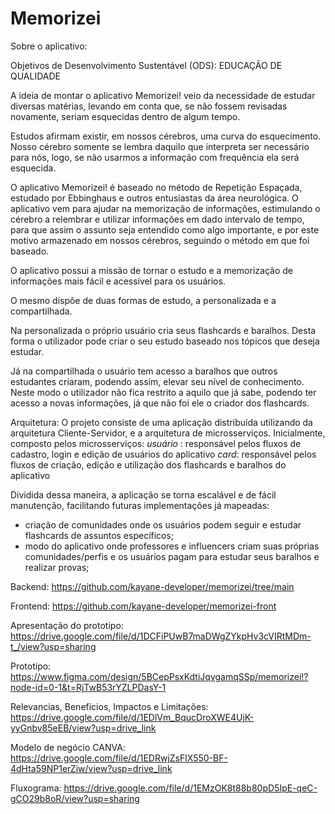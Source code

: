 # Memorizei
Sobre o aplicativo:

Objetivos de Desenvolvimento Sustentável (ODS): EDUCAÇÃO DE QUALIDADE

A ideia de montar o aplicativo Memorizei! veio da necessidade de estudar diversas matérias, levando em conta que, se não fossem revisadas novamente, seriam esquecidas dentro de algum tempo. 

Estudos afirmam existir, em nossos cérebros, uma curva do esquecimento. Nosso cérebro somente se lembra daquilo que interpreta ser necessário para nós, logo, se não usarmos a informação com frequência ela será esquecida.

O aplicativo Memorizei! é baseado no método de Repetição Espaçada, estudado por Ebbinghaus e outros entusiastas da área neurológica. O aplicativo vem para ajudar na memorização de informações, estimulando o cérebro a relembrar e utilizar informações em dado intervalo de tempo, para que assim o assunto seja entendido como algo importante, e por este motivo armazenado em nossos cérebros, seguindo o método em que foi baseado.

O aplicativo possui a missão de tornar o estudo e a memorização de informações mais fácil e acessível para os usuários.

O mesmo dispõe de duas formas de estudo, a personalizada e a compartilhada.

Na personalizada o próprio usuário cria seus flashcards e baralhos. Desta forma o utilizador pode criar o seu estudo baseado nos tópicos que deseja estudar.

Já na compartilhada o usuário tem acesso a baralhos que outros estudantes criaram, podendo assim, elevar seu nível de conhecimento. Neste modo o utilizador não fica restrito a aquilo que já sabe, podendo ter acesso a novas informações, já que não foi ele o criador dos flashcards.


Arquitetura: 
O projeto consiste de uma aplicação distribuída utilizando da arquitetura Cliente-Servidor, e a arquitetura de microsserviços. 
Inicialmente, composto pelos microsserviços:
 *usuário* : responsável pelos fluxos de cadastro, login e edição de usuários do aplicativo
*card*: responsável pelos fluxos de criação, edição e utilização dos flashcards e baralhos do aplicativo

Dividida dessa maneira, a aplicação se torna escalável e de fácil manutenção, facilitando futuras implementações já mapeadas: 
- criação de comunidades onde os usuários podem seguir e estudar flashcards de assuntos específicos;
- modo do aplicativo onde professores e influencers criam suas próprias comunidades/perfis e os usuários pagam para estudar seus baralhos e realizar provas;

Backend: https://github.com/kayane-developer/memorizei/tree/main

Frontend: https://github.com/kayane-developer/memorizei-front

Apresentação do prototipo: https://drive.google.com/file/d/1DCFiPUwB7maDWgZYkpHv3cVIRtMDm-t_/view?usp=sharing

Prototipo: https://www.figma.com/design/5BCepPsxKdtiJqvgamqSSp/memorizei!?node-id=0-1&t=RjTwB53rYZLPDasY-1

Relevancias, Benefícios, Impactos e Limitações: https://drive.google.com/file/d/1EDlVm_BqucDroXWE4UjK-yyGnbv85eEB/view?usp=drive_link

Modelo de negócio CANVA: https://drive.google.com/file/d/1EDRwjZsFlX550-BF-4dHta59NP1erZiw/view?usp=drive_link

Fluxograma: https://drive.google.com/file/d/1EMzOK8t88b80pD5IpE-qeC-gCO29b8oR/view?usp=sharing
